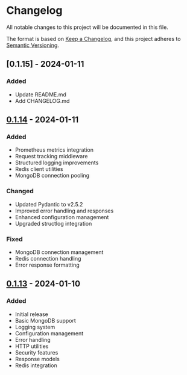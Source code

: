 # Changelog

All notable changes to this project will be documented in this file.

The format is based on [Keep a Changelog](https://keepachangelog.com/en/1.0.0/),
and this project adheres to [Semantic Versioning](https://semver.org/spec/v2.0.0.html).


## [0.1.15] - 2024-01-11

### Added
- Update README.md
- Add CHANGELOG.md

## [0.1.14] - 2024-01-11

### Added
- Prometheus metrics integration
- Request tracking middleware
- Structured logging improvements
- Redis client utilities
- MongoDB connection pooling

### Changed
- Updated Pydantic to v2.5.2
- Improved error handling and responses
- Enhanced configuration management
- Upgraded structlog integration

### Fixed
- MongoDB connection management
- Redis connection handling
- Error response formatting

## [0.1.13] - 2024-01-10

### Added
- Initial release
- Basic MongoDB support
- Logging system
- Configuration management
- Error handling
- HTTP utilities
- Security features
- Response models
- Redis integration

[0.1.14]: https://github.com/earnbaseio/earnbase-common/compare/v0.1.13...v0.1.14
[0.1.13]: https://github.com/earnbaseio/earnbase-common/releases/tag/v0.1.13 
